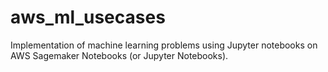 # aws_ml_usecases
Implementation of machine learning problems using Jupyter notebooks on AWS Sagemaker Notebooks (or Jupyter Notebooks).
